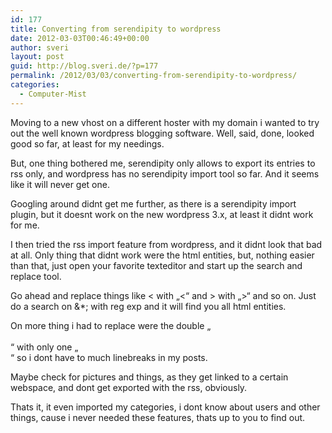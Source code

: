 ```yaml
---
id: 177
title: Converting from serendipity to wordpress
date: 2012-03-03T00:46:49+00:00
author: sveri
layout: post
guid: http://blog.sveri.de/?p=177
permalink: /2012/03/03/converting-from-serendipity-to-wordpress/
categories:
  - Computer-Mist
---
```

Moving to a new vhost on a different hoster with my domain i wanted to try out the well known wordpress blogging software. Well, said, done, looked good so far, at least for my needings.
  
But, one thing bothered me, serendipity only allows to export its entries to rss only, and wordpress has no serendipity import tool so far. And it seems like it will never get one.

Googling around didnt get me further, as there is a serendipity import plugin, but it doesnt work on the new wordpress 3.x, at least it didnt work for me.

I then tried the rss import feature from wordpress, and it didnt look that bad at all. Only thing that didnt work were the html entities, but, nothing easier than that, just open your favorite texteditor and start up the search and replace tool.
  
Go ahead and replace things like < with &#8222;<&#8220; and > with &#8222;>&#8220; and so on. Just do a search on &*; with reg exp and it will find you all html entities.
  
On more thing i had to replace were the double &#8222;<br /><br />&#8220; with only one &#8222;<br />&#8220; so i dont have to much linebreaks in my posts.
  
Maybe check for pictures and things, as they get linked to a certain webspace, and dont get exported with the rss, obviously.

Thats it, it even imported my categories, i dont know about users and other things, cause i never needed these features, thats up to you to find out.